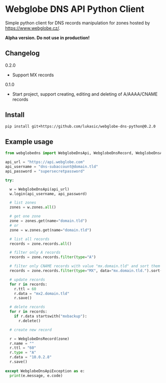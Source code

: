 # Webglobe DNS API Python Client

Simple python client for DNS records manipulation for zones hosted by https://www.webglobe.cz/.

**Alpha version. Do not use in production!**

## Changelog

0.2.0

* Support MX records

0.1.0

* Start project, support creating, editing and deleting of A/AAAA/CNAME records


## Install

```bash
pip install git+https://github.com/lukasic/webglobe-dns-python@0.2.0
```


## Example usage

```python
from webglobedns import WebglobeDnsApi, WebglobeDnsRecord, WebglobeDnsApiException

api_url = "https://api.webglobe.com"
api_username = "dns-subaccount@domain.tld"
api_password = "supersecretpassword"

try:

  w = WebglobeDnsApi(api_url)
  w.login(api_username, api_password)

  # list zones
  zones = w.zones.all()

  # get one zone
  zone = zones.get(name="domain.tld")
  # or
  zone = w.zones.get(name="domain.tld")

  # list all records
  records = zone.records.all()

  # filter only A records
  records = zone.records.filter(type="A")

  # filter only CNAME records with value "mx.domain.tld" and sort them
  records = zone.records.filter(type="MX", data="mx.domain.tld.").sort("data")

  # update records
  for r in records:
    r.ttl = 60
    r.data = "mx2.domain.tld"
    r.save()

  # delete records
  for r in records:
    if r.data startswith("mxbackup"):
      r.delete()

  # create new record

  r = WebglobeDnsRecord(zone)
  r.name = ""
  r.ttl = "60"
  r.type = "A"
  r.data = "10.0.2.8"
  r.save()
  
except WebglobeDnsApiException as e:
  print(e.message, e.code)


```

